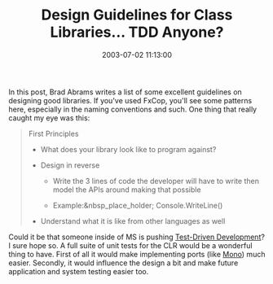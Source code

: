 ﻿---
layout: post
title: "Design Guidelines for Class Libraries... TDD Anyone?"
comments: false
date: 2003-07-02 11:13:00
categories:
 - Technology
subtext-id: 902a7443-0cd1-4f35-8c68-36e8d77c50d3
alias: /blog/Design-Guidelines-for-Class-Libraries-TDD-Anyone.aspx
---


In this post, Brad Abrams writes a list of some excellent guidelines on designing good libraries. If you've used FxCop, you'll see some patterns here, especially in the naming conventions and such. One thing that really caught my eye was this:

> First Principles
> 
>   * What does your library look like to program against?
> 
>   * Design in reverse
> 
>     * Write the 3 lines of code the developer will have to write then model the APIs around making that possible
> 
>     * Example:&nbsp_place_holder; Console.WriteLine()
> 
>   * Understand what it is like from other languages as well

Could it be that someone inside of MS is pushing [Test-Driven Development](http://www.peterprovost.org/wiki/ow.asp?Test%2DDriven%5FDevelopment%5FIn%5F%2ENET)? I sure hope so. A full suite of unit tests for the CLR would be a wonderful thing to have. First of all it would make implementing ports (like [Mono](http://www.go-mono.com/)) much easier. Secondly, it would influence the design a bit and make future application and system testing easier too.
